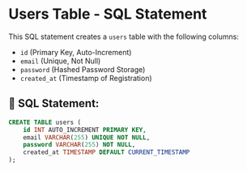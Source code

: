 # Users Table - SQL Statement

This SQL statement creates a `users` table with the following columns:
- `id` (Primary Key, Auto-Increment)
- `email` (Unique, Not Null)
- `password` (Hashed Password Storage)
- `created_at` (Timestamp of Registration)

## 📌 SQL Statement:
```sql
CREATE TABLE users (
    id INT AUTO_INCREMENT PRIMARY KEY,
    email VARCHAR(255) UNIQUE NOT NULL,
    password VARCHAR(255) NOT NULL,
    created_at TIMESTAMP DEFAULT CURRENT_TIMESTAMP
);
```